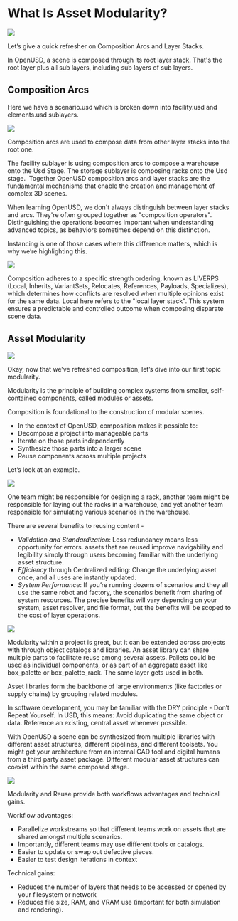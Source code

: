 # What Is Asset Modularity?

![](../../images/asset-modularity-instancing/slides/Slide13.jpg)

Let’s give a quick refresher on Composition Arcs and Layer Stacks.​

In OpenUSD, a scene is composed through its root layer stack.  That's the root layer plus all sub layers, including sub layers of sub layers. 

## Composition Arcs

Here we have a scenario.usd which is broken down into facility.usd and elements.usd sublayers.​

![](../../images/asset-modularity-instancing/slides/Slide14.jpg)

​Composition arcs are used to compose data from other layer stacks into the root one.​

The facility sublayer is using composition arcs to compose a warehouse onto the Usd Stage.  The storage sublayer is composing racks onto the Usd stage.​
​
Together OpenUSD composition arcs and layer stacks are the fundamental mechanisms that enable the creation and management of complex 3D scenes.​

When learning OpenUSD, we don't always distinguish between layer stacks and arcs. They're often grouped together as "composition operators".  Distinguishing the operations becomes important when understanding advanced topics, as behaviors sometimes depend on this distinction.​

Instancing is one of those cases where this difference matters, which is why we’re highlighting this.

![](../../images/asset-modularity-instancing/slides/Slide15.jpg)

Composition adheres to a specific strength ordering, known as LIVERPS (Local, Inherits, VariantSets, Relocates, References, Payloads, Specializes), which determines how conflicts are resolved when multiple opinions exist for the same data. Local here refers to the "local layer stack".  This system ensures a predictable and controlled outcome when composing disparate scene data.

## Asset Modularity

![](../../images/asset-modularity-instancing/slides/Slide16.gif)

Okay, now that we’ve refreshed composition, let’s dive into our first topic modularity.​

Modularity is the principle of building complex systems from smaller, self-contained components, called modules or assets.​

Composition is foundational to the construction of modular scenes.​

* In the context of OpenUSD, composition makes it possible to:​
* Decompose a project into manageable parts​
* Iterate on those parts independently​
* Synthesize those parts into a larger scene​
* Reuse components across multiple projects​

Let’s look at an example.

![](../../images/asset-modularity-instancing/slides/Slide17.jpg)

One team might be responsible for designing a rack, another team might be responsible for laying out the racks in a warehouse, and yet another team responsible for simulating various scenarios in the warehouse.

There are several benefits to reusing content - 
* *Validation and Standardization*: Less redundancy means less opportunity for errors. assets that are reused improve navigability and legibility simply through users becoming familiar with the underlying asset structure.
* *Efficiency* through Centralized editing: Change the underlying asset once, and all uses are instantly updated.
* *System Performance*: If you’re running dozens of scenarios and they all use the same robot and factory, the scenarios benefit from sharing of system resources.  The precise benefits will vary depending on your system, asset resolver, and file format, but the benefits will be scoped to the cost of layer operations.

![](../../images/asset-modularity-instancing/slides/Slide18.jpg)

Modularity within a project is great, but it can be extended across projects with through object catalogs and libraries.  An asset library can share multiple parts to facilitate reuse among several assets. Pallets could be used as individual components, or as part of an aggregate asset like box_palette or box_palette_rack.  The same layer gets used in both.

Asset libraries form the backbone of large environments (like factories or supply chains) by grouping related modules.

In software development, you may be familiar with the DRY principle - Don’t Repeat Yourself. In USD, this means:
Avoid duplicating the same object or data.
Reference an existing, central asset whenever possible.

With OpenUSD a scene can be synthesized from multiple libraries with different asset structures, different pipelines, and different toolsets. You might get your architecture from an internal CAD tool and digital humans from a third party asset package.  Different modular asset structures can coexist within the same composed stage.

![](../../images/asset-modularity-instancing/slides/Slide19.jpg)

Modularity and Reuse provide both workflows advantages and technical gains.

Workflow advantages:
* Parallelize workstreams so that different teams work on assets that are shared amongst multiple scenarios.
* Importantly, different teams may use different tools or catalogs.
* Easier to update or swap out defective pieces.
* Easier to test design iterations in context

Technical gains:
* Reduces the number of layers that needs to be accessed or opened by your filesystem or network
* Reduces file size, RAM, and VRAM use (important for both simulation and rendering).
